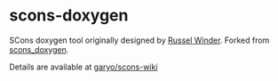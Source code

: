 # scons-doxygen

SCons doxygen tool originally designed by [Russel Winder](https://github.com/russel). Forked from [scons_doxygen](https://github.com/ptomulik/scons_doxygen).

Details are available at [garyo/scons-wiki](https://github.com/garyo/scons-wiki/wiki/DoxygenBuilder)
